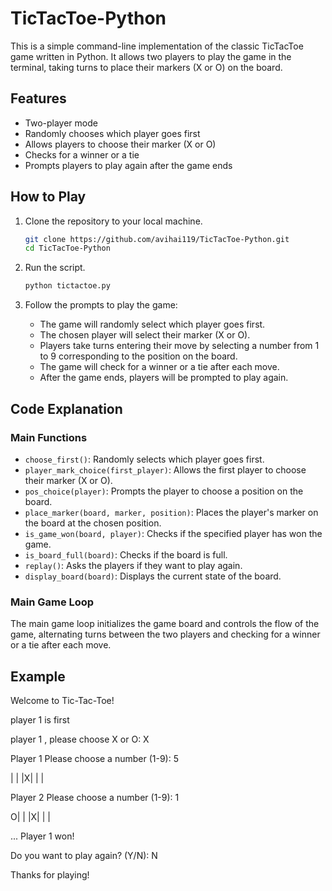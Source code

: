 # TicTacToe-Python

This is a simple command-line implementation of the classic TicTacToe game written in Python. It allows two players to play the game in the terminal, taking turns to place their markers (X or O) on the board.

## Features

- Two-player mode
- Randomly chooses which player goes first
- Allows players to choose their marker (X or O)
- Checks for a winner or a tie
- Prompts players to play again after the game ends

## How to Play

1. Clone the repository to your local machine.
    ```bash
    git clone https://github.com/avihai119/TicTacToe-Python.git
    cd TicTacToe-Python
    ```

2. Run the script.
    ```bash
    python tictactoe.py
    ```

3. Follow the prompts to play the game:
    - The game will randomly select which player goes first.
    - The chosen player will select their marker (X or O).
    - Players take turns entering their move by selecting a number from 1 to 9 corresponding to the position on the board.
    - The game will check for a winner or a tie after each move.
    - After the game ends, players will be prompted to play again.

## Code Explanation

### Main Functions

- `choose_first()`: Randomly selects which player goes first.
- `player_mark_choice(first_player)`: Allows the first player to choose their marker (X or O).
- `pos_choice(player)`: Prompts the player to choose a position on the board.
- `place_marker(board, marker, position)`: Places the player's marker on the board at the chosen position.
- `is_game_won(board, player)`: Checks if the specified player has won the game.
- `is_board_full(board)`: Checks if the board is full.
- `replay()`: Asks the players if they want to play again.
- `display_board(board)`: Displays the current state of the board.

### Main Game Loop

The main game loop initializes the game board and controls the flow of the game, alternating turns between the two players and checking for a winner or a tie after each move.

## Example

Welcome to Tic-Tac-Toe!

player 1 is first

player 1 , please choose X or O: X

Player 1 Please choose a number (1-9): 5

| |
|X|
| |

Player 2 Please choose a number (1-9): 1

O| |
|X|
| |

...
Player 1 won!

Do you want to play again? (Y/N): N

Thanks for playing!
